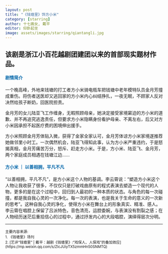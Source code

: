 ```yaml
---
layout: post
title: "《钱塘里》饰方小米"
category: [starring]
author: 十七画女, 戴平
editor: 仰卧起坐
image: assets/images/starring/qiantangli.jpg
---
```


该剧是浙江小百花越剧团建团以来的首部现实题材作品。
---

#### <font color="#0065A9">剧情简介</font>
一个晚高峰，外地来钱塘的打工者方小米骑电瓶车把钱塘中老年模特队员金月芳撞成重伤。将伤者送医却又逃回家的方小米内心纠结挣扎，一夜无眠，不顾家人反对决然给孩子断奶，回医院担责。

金月芳的女儿陆亚飞工作缠身，无暇照顾母亲，她决定接受家境窘迫的方小米的道歉、并不再追究逃逸责任，但要求方小米隐瞒身份看护母亲、不离左右，后又对方小米因承担不起医疗费的困境伸出援手。

方小米照顾金月芳体贴入微，获得了金家全家认可，金月芳体谅方小米家境遂推荐她做邻里小时工。一次偶然机会，陆亚飞得知此事，认为方小米严重违约，于是怒揭真相，金月芳痛苦万分，怒斥、赶走方小米。于是，方小米、陆亚飞、金月芳，两个家庭成员相遇在钱塘江边……

#### <font color="#0065A9">方小米 ｜ 以善相拥，平凡不凡</font>
“以善相拥，平凡不凡”，是方小米这个人物的基调。李云霄说：“塑造方小米这个人物让我收获了很多，不仅仅只是打破戏曲原有的程式表演去塑造一个现代的人物，更多的是在这个过程中，回归到人最初的一种本质的状态。与角色的每一次碰撞，都是我自我心灵的一次净化。每一次的表演，也是我关于生命的意义的一次新的思考”。这种自我心灵的净化，使得方小米在舞台上的形象真实、精准、感人。李云霄在唱腔上保留了吕派特色，音色清亮，运腔委婉，与表演没有割裂之感；在人物经历迷茫后重拾信心的过程中，通过抒发内心的大段唱腔，演绎得层次分明。


<!-- <p><iframe src="//player.bilibili.com/player.html?isOutside=true&aid=112987822096973&bvid=BV1FdpmenEkG&cid=500001654654194&p=1" scrolling="no" border="0" frameborder="no" framespacing="0" allowfullscreen="true"></iframe></p> -->

---
<small>
主要内容来源:<br />
1. 《钱塘里》场刊<br />
2. [艺评“钱塘里” | 戴平：越剧《钱塘里》:“戏保人、人保戏”的叠加效应](https://mp.weixin.qq.com/s/ZIcJUiyTX5zmmHn50SNMTQ)
</small>

